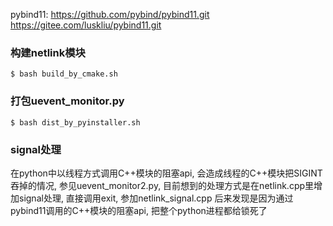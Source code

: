 pybind11:
https://github.com/pybind/pybind11.git
https://gitee.com/luskliu/pybind11.git


### 构建netlink模块

```
$ bash build_by_cmake.sh
```

### 打包uevent_monitor.py

```
$ bash dist_by_pyinstaller.sh
```

### signal处理
在python中以线程方式调用C++模块的阻塞api, 会造成线程的C++模块把SIGINT吞掉的情况,
参见uevent_monitor2.py, 目前想到的处理方式是在netlink.cpp里增加signal处理, 
直接调用exit, 参加netlink_signal.cpp
后来发现是因为通过pybind11调用的C++模块的阻塞api, 把整个python进程都给锁死了
